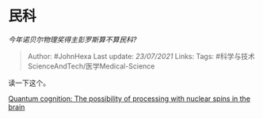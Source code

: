 # 民科
*今年诺贝尔物理奖得主彭罗斯算不算民科?*

> Author: #JohnHexa
Last update: *23/07/2021* 
Links: 
Tags: #科学与技术ScienceAndTech/医学Medical-Science 

 
读一下这个。

[Quantum cognition: The possibility of processing with nuclear spins in the brain](https://link.zhihu.com/?target=https%3A//www.sciencedirect.com/science/article/abs/pii/S0003491615003243)

